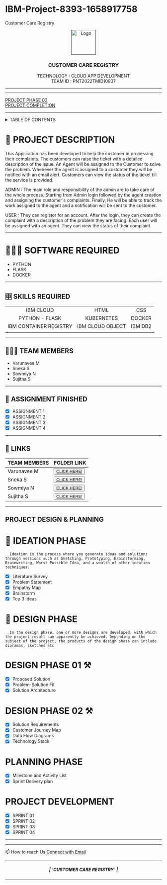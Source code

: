 # IBM-Project-8393-1658917758
Customer Care Registry







<!-- PROJECT LOGO -->

<p align="center">
  <a href="">
    <img src="/Images_content/logo.png" alt="Logo" width="80" height="80">
  </a>

  <h3 align="center" size=20px>CUSTOMER CARE REGISTRY</h3>

  <p align="center">
    TECHNOLOGY : CLOUD APP DEVELOPMENT <br />
    TEAM ID    : PNT2022TMID10937 <br />
    
  </p>
</p>
<hr>
</div>
<hr>

[PROJECT PHASE 03](http://169.51.204.215:30106/) <br>
[PROJECT COMPLETION](http://169.51.204.215:31967/)

<hr>

<!-- TABLE OF CONTENTS -->
<details>
  <summary>TABLE OF CONTENTS</summary>
  <ol>
    <li>
      <a href="#-project-description">PROJECT DESCRIPTION</a>
    </li>
    <li>
      <a href="#-software-required">SOFTWARE REQUIRED</a>
    </li>
    <li><a href="#-skills-required">SKILLS REQUIRED</a></li>
    <li><a href="#-TEAM-MEMBERS">TEAM MEMBERS</a></li>
    <li><a href="#-ASSIGNMENT-FINISHED">ASSIGNMENT FINISHED</a></li>
     <ul>
        <li><a href="#-LINKS">LINKS</a></li>
        </ul>
    <li><a href="#-PROJECT-DESIGN-&-PLANNING">PROJECT DESIGN & PLANNING</a></li>
     <ul>
        <li><a href="#-IDEATION-PHASE">IDEATION PHASE</a></li>
           <ul>
              <li><a href="https://github.com/IBM-EPBL/IBM-Project-8393-1658917758/blob/main/Project%20Design%20%26%20Planning/Ideation%20Phase/PNT2022TMID10937-Literatue%20Survey.pdf">LITERATURE SURVEY</a></li>
              <li><a href="https://github.com/IBM-EPBL/IBM-Project-8393-1658917758/blob/main/Project%20Design%20%26%20Planning/Ideation%20Phase/PNT2022TMID10937-Problem%20Statement%20Customer%20Care%20Registry.pdf">PROBLEM STATEMENT</a></li>
              <li><a href="https://github.com/IBM-EPBL/IBM-Project-8393-1658917758/blob/main/Project%20Design%20%26%20Planning/Ideation%20Phase/PNT2022TMID10937-Empathy%20map.pdf">EMPATHY MAP</a></li>
              <li><a href="https://github.com/IBM-EPBL/IBM-Project-8393-1658917758/blob/main/Project%20Design%20%26%20Planning/Ideation%20Phase/PNT2022TMID10937-Ideation.pdf">BRAINSTORM</a></li>
              
          </ul>
        <li><a href="#-DESIGN-PHASE-PHASE">DESIGN PHASE</a></li>
        <ul>
        <li><a href="#-DESIGN-PHASE-01">DESIGN PHASE 01</a></li>
           <ul>
        <li><a href="https://github.com/IBM-EPBL/IBM-Project-8393-1658917758/blob/main/Project%20Design%20%26%20Planning/Project%20Design%20Phase%20I/PNT2022TMID10937-Architecture.pdf">ARCHITECTURE</a></li>
        </ul>
             <ul>
        <li><a href="https://github.com/IBM-EPBL/IBM-Project-8393-1658917758/blob/main/Project%20Design%20%26%20Planning/Project%20Design%20Phase%20I/PNT2022TMID10937-ProblemSolutionFit.pdf">PROBLEM SOLUTION FIT</a></li>
        </ul>
             <ul>
        <li><a href="https://github.com/IBM-EPBL/IBM-Project-8393-1658917758/tree/main/Project%20Design%20%26%20Planning/Project%20Design%20Phase%20II">PROPOSED SOLUTION</a></li>
        </ul>
        <li><a href="#design-phase-02">DESIGN PHASE 02</a></li>
           <ul>
        <li><a href="https://github.com/IBM-EPBL/IBM-Project-8393-1658917758/blob/main/Project%20Design%20%26%20Planning/Project%20Design%20Phase%20II/PNT2022TMID10937-Customer%20Journey%20Map.pdf">CUSTOMER JOURNEY</a></li>
           <ul>
              <ul>
        <li><a href="https://github.com/IBM-EPBL/IBM-Project-8393-1658917758/blob/main/Project%20Design%20%26%20Planning/Project%20Design%20Phase%20II/PNT2022TMID10937-Dataflowdiagram.pdf">DATA FLOW DIAGRAM</a></li>
           <ul>
              <ul>
        <li><a href="https://github.com/IBM-EPBL/IBM-Project-8393-1658917758/blob/main/Project%20Design%20%26%20Planning/Project%20Design%20Phase%20II/PNT2022TMID10937-Technology%20Architecture.pdf">SOLUTION REQUIREMENTS</a></li>
           <ul>
              <ul>
        <li><a href="https://github.com/IBM-EPBL/IBM-Project-8393-1658917758/blob/main/Project%20Design%20%26%20Planning/Project%20Design%20Phase%20II/PNT2022TMID10937-Technology%20Architecture.pdf">TECHNOLOGY STACK</a></li>
           <ul>
        </ul>
        </ul>
        <li><a href="#-PLANNING-PHASE">PLANNING PHASE</a></li>
      
  </ol>
</details>

<!-- Description -->

# 📝 PROJECT DESCRIPTION

This Application has been developed to help the customer in processing their complaints.  The customers can raise the ticket with a detailed description of the issue.  An Agent will be assigned to the Customer to solve the problem.  Whenever the agent is assigned to a customer they will be notified with an email alert.  Customers can view the status of the ticket till the service is provided.

 ADMIN :
 The main role and responsibility of the admin are to take care of the whole process.  Starting from Admin login followed by the agent creation and assigning the customer's complaints.  Finally, He will be able to track the work assigned to the agent and a notification will be sent to the customer.

 USER :
 They can register for an account.  After the login, they can create the complaint with a description of the problem they are facing.  Each user will be assigned with an agent.  They can view the status of their complaint.
<hr>

# 👨🏻‍💻 SOFTWARE REQUIRED <br />
- PYTHON<br />
- FLASK<br />
- DOCKER<br />

<hr>

## 🈸 SKILLS REQUIRED
|    |   |   |
| :---:         |     :---:      |          :---: | 
| IBM CLOUD   | HTML     | CSS    | JAVASCRIPT | 
| PYTHON - FLASK    | KUBERNETES      | DOCKER    |
| IBM CONTAINER REGISTRY | IBM CLOUD OBJECT | IBM DB2 |
| | | |


<hr>

## 🧑🏻‍🦰 TEAM MEMBERS
- Varunavee M
- Sneka S
- Sowmiya N
- Sujitha S

<hr>

## 📒 ASSIGNMENT FINISHED
- [x] ASSIGNMENT 1
- [x] ASSIGNMENT 2
- [x] ASSIGNMENT 3 
- [x] ASSIGNMENT 4
<hr>

## 🔗 LINKS

| TEAM MEMBERS | FOLDER LINK    |
| ------------- | ------------- |
| Varunavee M  | <button> <a href="https://github.com/IBM-EPBL/IBM-Project-8393-1658917758/tree/main/Assignment/Team%20Lead">CLICK HERE!  </a></button>                 
| Sneka S | <button> <a href="https://github.com/IBM-EPBL/IBM-Project-8393-1658917758/tree/main/Assignment/Team%20Member%201">CLICK HERE!  </a> </button> |
| Sowmiya N     | <button><a href="https://github.com/IBM-EPBL/IBM-Project-8393-1658917758/tree/main/Assignment/Team%20Member%201/Assignment_3">CLICK HERE!  </a> </button> |
| Sujitha S  | <button><a href="https://github.com/IBM-EPBL/IBM-Project-8393-1658917758/tree/main/Assignment/Team%20Member%203">CLICK HERE!  </a> </button> |

<hr>

## PROJECT DESIGN & PLANNING
# 🧩 IDEATION PHASE

      Ideation is the process where you generate ideas and solutions through sessions such as Sketching, Prototyping, Brainstorming, Brainwriting, Worst Possible Idea, and a wealth of other ideation techniques.
- [x] Literature Survey
- [x] Problem Statement
- [x] Empathy Map
- [x] Brainstorm
- [x] Top 3 Ideas

# 📝 DESIGN PHASE 
      In the design phase, one or more designs are developed, with which the project result can apparently be achieved. Depending on the subject of the project, the products of the design phase can include dioramas, sketches etc

# DESIGN PHASE 01 ⚒️
- [x] Proposed Solution
- [x] Problem-Solution Fit
- [x] Solution Architecture

# DESIGN PHASE 02 ⚒️
- [x] Solution Requirements
- [x] Customer Journey Map
- [x] Data Flow Diagrams
- [x] Technology Stack

# PLANNING PHASE
- [x] Milestone and Activity List
- [x] Sprint Delivery plan

# PROJECT DEVELOPMENT 
- [x] SPRINT 01
- [x] SPRINT 02
- [x] SPRINT 03
- [x] SPRINT 04

<hr>


<hr>
📫 How to reach Us <a href = "mailto:varunavee2002@gmail.com">Connect with Email</a>

<hr>
<div align="center">
 <h5> | `CUSTOMER CARE REGISTRY` |</h5>

<hr>
                   















